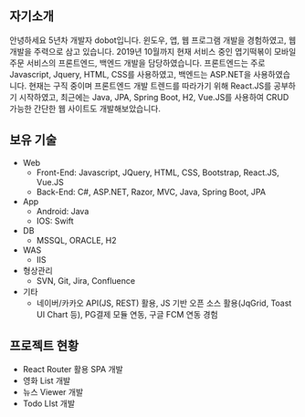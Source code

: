 ## 자기소개

안녕하세요 5년차 개발자 dobot입니다.
윈도우, 앱, 웹 프로그램 개발을 경험하였고, 웹 개발을 주력으로 삼고 있습니다.
2019년 10월까지 현재 서비스 중인 엽기떡볶이 모바일 주문 서비스의 프론트엔드, 백엔드 개발을 담당하였습니다.
프론트엔드는 주로 Javascript, Jquery, HTML, CSS를 사용하였고, 백엔드는 ASP.NET을 사용하였습니다.
현재는 구직 중이며 프론트엔드 개발 트렌드를 따라가기 위해 React.JS를 공부하기 시작하였고,
최근에는 Java, JPA, Spring Boot, H2, Vue.JS를 사용하여 CRUD 가능한 간단한 웹 사이트도 개발해보았습니다.

## 보유 기술

- Web
  - Front-End: Javascript, JQuery, HTML, CSS, Bootstrap, React.JS, Vue.JS
  - Back-End: C#, ASP.NET, Razor, MVC, Java, Spring Boot, JPA
- App
  - Android: Java
  - IOS: Swift
- DB
  - MSSQL, ORACLE, H2
- WAS
  - IIS
- 형상관리
  - SVN, Git, Jira, Confluence
- 기타
  - 네이버/카카오 API(JS, REST) 활용, JS 기반 오픈 소스 활용(JqGrid, Toast UI Chart 등), PG결제 모듈 연동, 구글 FCM 연동 경험

## 프로젝트 현황

- React Router 활용 SPA 개발
- 영화 List 개발
- 뉴스 Viewer 개발
- Todo LIst 개발
